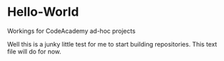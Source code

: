 # Hello-World
Workings for CodeAcademy ad-hoc projects

Well this is a junky little test for me to start building repositories. This text file will do for now.
